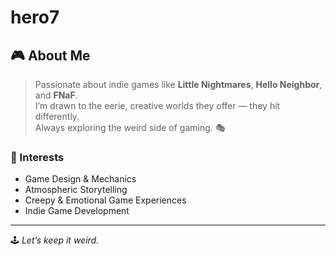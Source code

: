 # hero7
## 🎮 About Me

> Passionate about indie games like **Little Nightmares**, **Hello Neighbor**, and **FNaF**.  
> I’m drawn to the eerie, creative worlds they offer — they hit differently.  
> Always exploring the weird side of gaming. 🎭

### 🧠 Interests
- Game Design & Mechanics
- Atmospheric Storytelling
- Creepy & Emotional Game Experiences
- Indie Game Development

---

🕹️ *Let’s keep it weird.*
